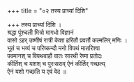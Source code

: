 +++
title = "०२ तस्य प्राच्यां दिशि"

+++
तस्य प्राच्यां दिशि ।  
श्रद्धा पूंश्चली मित्रो मागधो विज्ञानं  
वासो ऽहर् उष्णीषं रात्री केशा हरितौ प्रवर्तौ कल्मलिर् मणिः ।  
भूतं च भव्यं च परिष्कन्दौ मनो विपथं मातरिश्वा  
पवमानश् च विपथवाहौ वातः सारथी रेष्मा प्रतोदः  
कीर्तिश् च यशश् च पुरःसराव् ऐनं कीर्तिर् गच्छत्य्  
ऐनं यशो गच्छति य एवं वेद ॥